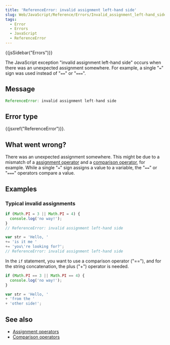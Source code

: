 ```yaml
---
title: 'ReferenceError: invalid assignment left-hand side'
slug: Web/JavaScript/Reference/Errors/Invalid_assignment_left-hand_side
tags:
  - Error
  - Errors
  - JavaScript
  - ReferenceError
---
```

{{jsSidebar("Errors")}}

The JavaScript exception "invalid assignment left-hand side" occurs when there
was an unexpected assignment somewhere. For example, a single "`=`" sign was
used instead of "`==`" or "`===`".

## Message

```js
ReferenceError: invalid assignment left-hand side
```

## Error type

{{jsxref("ReferenceError")}}.

## What went wrong?

There was an unexpected assignment somewhere. This might be due to a mismatch of
a
[assignment operator](/en-US/docs/Web/JavaScript/Reference/Operators#assignment_operators)
and a [comparison operator](/en-US/docs/Web/JavaScript/Reference/Operators), for
example. While a single "`=`" sign assigns a value to a variable, the "`==`" or
"`===`" operators compare a value.

## Examples

### Typical invalid assignments

```js example-bad
if (Math.PI = 3 || Math.PI = 4) {
  console.log('no way!');
}
// ReferenceError: invalid assignment left-hand side

var str = 'Hello, '
+= 'is it me '
+= 'you\'re looking for?';
// ReferenceError: invalid assignment left-hand side
```

In the `if` statement, you want to use a comparison operator ("=="), and for the
string concatenation, the plus ("+") operator is needed.

```js example-good
if (Math.PI == 3 || Math.PI == 4) {
  console.log('no way!');
}

var str = 'Hello, '
+ 'from the '
+ 'other side!';
```

## See also

*   [Assignment operators](/en-US/docs/Web/JavaScript/Reference/Operators#assignment_operators)
*   [Comparison operators](/en-US/docs/Web/JavaScript/Reference/Operators)
